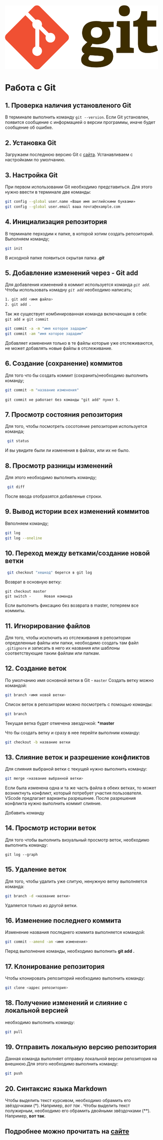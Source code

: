 ![LogoGit](Git-Logo-2Color.png)
# Работа с Git
## 1. Проверка наличия установленого Git
В терминале выполнить команду  `git --version`. Если Git установлен, появится сообщение с информацией о версии программы, иначе будет сообщение об ошибке.

## 2. Установка Git 
Загружаем последнюю версию Git с [сайта](https://git-scm.com/downloads).
Устанавливаем с настройками по умолчанию.

## 3. Настройка Git
При первом использовании Git необходимо представиться. Для этого нужно ввести в терминале две команды:
```Bash
git config --global user.name «Ваше имя английскими буквами»
git config --global user.email ваша почта@example.com
```

## 4. Инициализация репозитория
В терминале перходим к папке, в которой хотим создать репозиторий. Выполняем команду;
```Bash
git init
```
В исходной папке появиться скрытая папка ***.git***

## 5. Добавление изменений через - Git add
 Для добавления изменений в коммит используется команда *`git add`*. Чтобы использовать комадну *`git add`* необходимо написать;
 ```Bash
 1. git add <имя файла>
 2. git add .

 ```
 Так же существует комбинированная команда включающая в себя:  
 `git add и git commit` 
 ```Bash
 git commit -a -m "имя которое зададим"
 git commit -am "имя которое зададим"
 ```
 Добавляет изменения только в те файлы которые уже отслеживаются, не может добавлять новые файлы в отслеживание.

## 6. Создание (сохранение) коммитов
Для того что бы создать коммит (сохранить)необходимо выполнить команду;
```Bash
git commit -m "название изменения"
```
`git commit не работает без команды "git add" пункт 5.`

 ## 7. Просмотр состояния репозитория 
 Для того, чтобы посмотреть сосотояние репозитория используется команда;
```Bash
 git status
 ```
 И вы увидите были ли изменения в файлах, или их не было.

 ## 8. Просмотр разницы изменений
 Для этого необходимо выполнить команду;
```Bash
 git diff
 ```
 После ввода отобразятся добавленые строки.
 
 ## 9. Вывод истории всех изменений коммитов
 
 Ввполняем команду;
 ```Bash
 git log
 git log --oneline
 ```

 ## 10. Переход между ветками/создание новой ветки

```Bash
 git checkout "хешкод" берется в git log
 ```
 Возврат в основную ветку:
```
git checkout master
git switch -      Новая команда
```
Если выполнить фиксацию без возврата в master, потеряем все коммиты.

## 11. Игнорирование файлов
Для того, чтобы исключить из отслеживания в репозитории определенные файлы или папки, необходимо создать там файл `.gitignore` и записать в него их названия или шаблоны соответствующие таким файлам или папкам.

## 12. Создание веток
По умолчанию имя основной ветки в Git - `master`
Создать ветку можно командой:
```Bash
git branch <имя новой ветки>
```
Список веток в репозитории можно посмотреть с помощью команды:
```Bash
git branch
```
Текущая ветка будет отмечена звездочкой: **\*master**

Что бы создать ветку и сразу в нее перейти выполним команду:
```Bash
git checkout -b название ветки
```

## 13. Слияние веток и разрешение конфликтов
Для слияния выбраной ветки с текущей нужно выполнить команду:
```Bash
git merge <название выбранной ветки>
```
Если была изменена одна и та же часть файла в обеих ветках, то может возниктнуть конфликт, который потребует участия пользователя. VScode предлагает варианты разрешение. 
После разрешения конфликта нужно выполнить коммит слияние.

Добавить команду

## 14. Просмотр истории веток
Для того чтобы выполнить визуальный просмотр веток, необходимо выполнить команду:
```Bach
git log --graph
```

## 15. Удаление веток
Для того, чтобы удалить уже слитую, ненужную ветку выполняется команда:

```Bash
git branch -d <название ветки>
```
Удаляется только из другой ветки.

## 16. Изменение последнего коммита
Изменение названия последнего коммита выполняется командой:

```Bash
git commit --amend -am <имя изменения>
```
Перед выполнение команды, необходимо выполнить  **git add \.**

## 17. Клонирование репозитория
Чтобы клонировать репозиторий необходимо выполнить команду:

```Bash
git clone <адрес репозитория>
```

## 18. Получение изменений и слияние с локальной версией
необходимо выполнить команду:

```Bash
git pull
```

## 19. Отправить локальную версию репозитория
Данная команда выполняет отправку локальной версии репозитория на внешнюю.Для этого необходимо выполнить команду:

```Bash
git push
```

## 20. Синтаксис языка Markdown

Чтобы выделить текст курсивом, необходимо обрамить его звёздочками (*). Например,
*вот так* .
Чтобы выделить текст полужирным, необходимо его обрамить двойными звёздочками
(**). Например, **вот так**.

## Подробнее можно прочитать на  [сайте](https://git-scm.com/book/ru/v2/Введение-О-системе-контроля-версий)